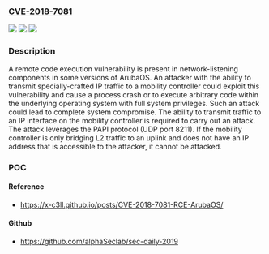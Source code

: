 ### [CVE-2018-7081](https://cve.mitre.org/cgi-bin/cvename.cgi?name=CVE-2018-7081)
![](https://img.shields.io/static/v1?label=Product&message=Aruba%20Mobility%20Controllers&color=blue)
![](https://img.shields.io/static/v1?label=Version&message=Aruba%20Mobility%20Controller%20firmware%20(ArubaOS)%206.x%20prior%20to%206.4.4.21%206.5.x%20prior%20to%206.5.4.13%20%208.x%20prior%20to%208.2.2.6%20%208.3.0.x%20prior%20to%208.3.0.7%2C%208.4.0.x%20and%20prior%20to%208.4.0.3%20&color=brightgreen)
![](https://img.shields.io/static/v1?label=Vulnerability&message=remote%20code%20execution&color=brightgreen)

### Description

A remote code execution vulnerability is present in network-listening components in some versions of ArubaOS. An attacker with the ability to transmit specially-crafted IP traffic to a mobility controller could exploit this vulnerability and cause a process crash or to execute arbitrary code within the underlying operating system with full system privileges. Such an attack could lead to complete system compromise. The ability to transmit traffic to an IP interface on the mobility controller is required to carry out an attack. The attack leverages the PAPI protocol (UDP port 8211). If the mobility controller is only bridging L2 traffic to an uplink and does not have an IP address that is accessible to the attacker, it cannot be attacked.

### POC

#### Reference
- https://x-c3ll.github.io/posts/CVE-2018-7081-RCE-ArubaOS/

#### Github
- https://github.com/alphaSeclab/sec-daily-2019

